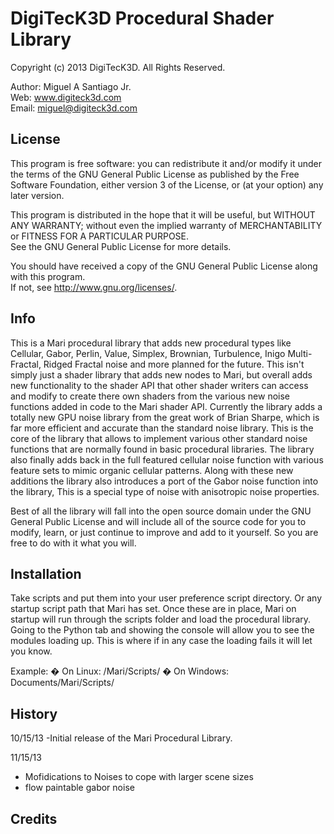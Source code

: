 DigiTecK3D Procedural Shader Library
=====================================================================================
Copyright (c) 2013 DigiTecK3D. All Rights Reserved.
                      	
Author: Miguel A Santiago Jr.       	
Web: www.digiteck3d.com				
Email: miguel@digiteck3d.com
    		
License
-----------------

This program is free software: you can redistribute it and/or modify it under the terms 
of the GNU General Public License as published by the Free Software Foundation, either 
version 3 of the License, or (at your option) any later version.										
																			
This program is distributed in the hope that it will be useful, but WITHOUT ANY WARRANTY; 
without even the implied warranty of MERCHANTABILITY or FITNESS FOR A PARTICULAR PURPOSE.  
See the GNU General Public License for more details.								
																			
You should have received a copy of the GNU General Public License along with this program.  
If not, see <http://www.gnu.org/licenses/>.

Info
-----------------

This is a Mari procedural library that adds new procedural types like Cellular, Gabor, 
Perlin, Value, Simplex, Brownian, Turbulence, Inigo Multi-Fractal, Ridged Fractal noise and 
more planned for the future. This isn't simply just a shader library that adds new nodes 
to Mari, but overall adds new functionality to the shader API that other shader writers 
can access and modify to create there own shaders from the various new noise functions 
added in code to the Mari shader API. Currently the library adds a totally new GPU 
noise library from the great work of Brian Sharpe, which is far more efficient and accurate 
than the standard noise library. This is the core of the library that allows to implement 
various other standard noise functions that are normally found in basic procedural libraries. 
The library also finally adds back in the full featured cellular noise function with various 
feature sets to mimic organic cellular patterns. Along with these new additions the library 
also introduces a port of the Gabor noise function into the library, This is a special type 
of noise with anisotropic noise properties.

Best of all the library will fall into the open source domain under the GNU General Public 
License and will include all of the source code for you to modify, learn, or just continue 
to improve and add to it yourself. So you are free to do with it what you will.

Installation
-----------------

Take scripts and put them into your user preference script directory. Or any startup
script path that Mari has set. Once these are in place, Mari on startup will run through
the scripts folder and load the procedural library. Going to the Python tab and showing
the console will allow you to see the modules loading up. This is where if in any case
the loading fails it will let you know. 

Example:
	� On Linux: /Mari/Scripts/
	� On Windows: Documents/Mari/Scripts/	

History
-----------------

10/15/13
-Initial release of the Mari Procedural Library.

11/15/13
- Mofidications to Noises to cope with larger scene sizes
- flow paintable gabor noise

Credits
-----------------


 
        
